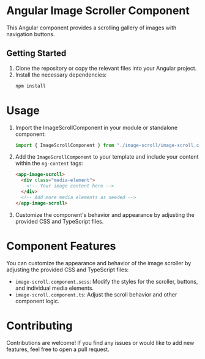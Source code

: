 # Angular Image Scroller Component

This Angular component provides a scrolling gallery of images with navigation buttons.

## Getting Started

1. Clone the repository or copy the relevant files into your Angular project.
2. Install the necessary dependencies:
   ```bash
   npm install
   ```

# Usage

1. Import the ImageScrollComponent in your module or standalone component:
   ```typescript
   import { ImageScrollComponent } from "./image-scroll/image-scroll.component";
   ```
2. Add the `ImageScrollComponent` to your template and include your content within the `ng-content` tags:
   ```html
   <app-image-scroll>
     <div class="media-element">
       <!-- Your image content here -->
     </div>
     <!-- Add more media elements as needed -->
   </app-image-scroll>
   ```
3. Customize the component's behavior and appearance by adjusting the provided CSS and TypeScript files.

# Component Features

You can customize the appearance and behavior of the image scroller by adjusting the provided CSS and TypeScript files:

- `image-scroll.component.scss`: Modify the styles for the scroller, buttons, and individual media elements.
- `image-scroll.component.ts`: Adjust the scroll behavior and other component logic.

# Contributing

Contributions are welcome! If you find any issues or would like to add new features, feel free to open a pull request.
